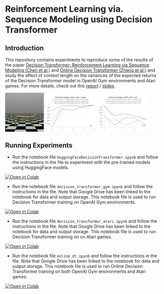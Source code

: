 # Reinforcement Learning via. Sequence Modeling using Decision Transformer

## Introduction
This repository contains experiments to reproduce some of the results of the paper [Decision Transformer: Reinforcement Learning via Sequence Modeling (Chen et al.)](https://arxiv.org/abs/2106.01345) and [Online Decision Transformer (Zheng et al.)](https://arxiv.org/abs/2202.05607) and study the effect of context length on the variances of the expected returns of the Decision Transformer model in OpenAI Gym environments and Atari games. For more details, check out this [report](report.pdf) / [slides](slides.pptx).

<img src="outputs/halfcheetah.PNG" width="25%"></img> <img src="outputs/halfcheetah_k_rm_12000.PNG" width="33%"></img> <img src="outputs/halfcheetah_k_rstd_12000.PNG" width="33%">

## Running Experiments
- Run the notebook file `HuggingFaceDecisionTransformer.ipynb` and follow the instructions in the file to experiment with the pre-trained models using HuggingFace models.  
<a src="https://colab.research.google.com/assets/colab-badge.svg" href="https://colab.research.google.com/github/souradipp76/SeqModRL/blob/main/HuggingFaceDecisionTransformer.ipynb" target="_blank" rel="noopener noreferrer">
    <img src="https://colab.research.google.com/assets/colab-badge.svg" alt="Open in Colab"></a>

- Run the notebook file `decision_transformer_gym.ipynb` and follow the instructions in the file. Note that Google Drive has been linked to the notebook for data and output storage. This notebook file is used to run Decision Transformer training on OpenAI Gym environments.
<a src="https://colab.research.google.com/assets/colab-badge.svg" href="https://colab.research.google.com/github/souradipp76/SeqModRL/blob/main/decision_transformer_gym.ipynb" target="_blank" rel="noopener noreferrer">
    <img src="https://colab.research.google.com/assets/colab-badge.svg" alt="Open in Colab"></a>

- Run the notebook file `decision_transformer_atari.ipynb` and follow the instructions in the file. Note that Google Drive has been linked to the notebook for data and output storage. This notebook file is used to run Decision Transformer training on on Atari games.
<a src="https://colab.research.google.com/assets/colab-badge.svg" href="https://colab.research.google.com/github/souradipp76/SeqModRL/blob/main/decision_transformer_atari.ipynb" target="_blank" rel="noopener noreferrer">
    <img src="https://colab.research.google.com/assets/colab-badge.svg" alt="Open in Colab"></a>

- Run the notebook file `online_dt.ipynb` and follow the instructions in the file. Note that Google Drive has been linked to the notebook for data and output storage. This notebook file is used to run Online Decision Transformer training on both OpenAI Gym environments and Atari games.
<a src="https://colab.research.google.com/assets/colab-badge.svg" href="https://colab.research.google.com/github/souradipp76/SeqModRL/blob/main/online_dt.ipynb" target="_blank" rel="noopener noreferrer">
    <img src="https://colab.research.google.com/assets/colab-badge.svg" alt="Open in Colab"></a>